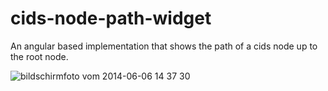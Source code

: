 cids-node-path-widget
==============================

An angular based implementation that shows the path of a cids node up to the root node. 

![bildschirmfoto vom 2014-06-06 14 37 30](https://cloud.githubusercontent.com/assets/1785245/3200117/409bc87a-ed77-11e3-9f8c-60ab60892e48.png)

